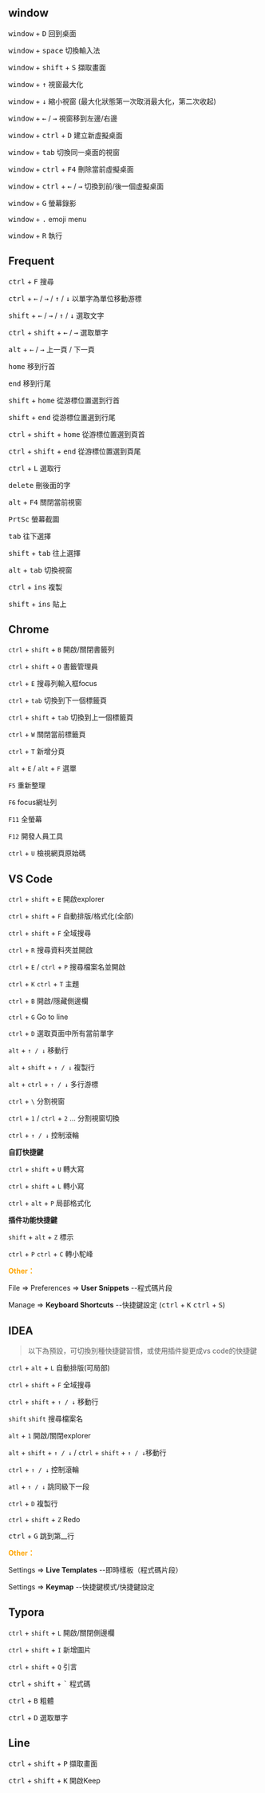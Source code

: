 ## window

<kbd>window</kbd> + <kbd>D</kbd> 回到桌面

<kbd>window</kbd> + <kbd>space</kbd> 切換輸入法

<kbd>window</kbd> + <kbd>shift</kbd> + <kbd>S</kbd> 擷取畫面

<kbd>window</kbd> + <kbd>↑</kbd> 視窗最大化

<kbd>window</kbd> + <kbd>↓</kbd> 縮小視窗 (最大化狀態第一次取消最大化，第二次收起)

<kbd>window</kbd> + <kbd>←</kbd> / <kbd>→</kbd> 視窗移到左邊/右邊

<kbd>window</kbd> + <kbd>ctrl</kbd> + <kbd>D</kbd> 建立新虛擬桌面

<kbd>window</kbd> + <kbd>tab</kbd> 切換同一桌面的視窗

<kbd>window</kbd> + <kbd>ctrl</kbd> + <kbd>F4</kbd> 刪除當前虛擬桌面

<kbd>window</kbd> + <kbd>ctrl</kbd> + <kbd>←</kbd> / <kbd>→</kbd> 切換到前/後一個虛擬桌面

<kbd>window</kbd> + <kbd>G</kbd> 螢幕錄影

<kbd>window</kbd> + <kbd>.</kbd> emoji menu

<kbd>window</kbd> + <kbd>R</kbd> 執行





## Frequent

<kbd>ctrl</kbd> + <kbd>F</kbd> 搜尋

<kbd>ctrl</kbd> + <kbd>←</kbd>  / <kbd>→</kbd> / <kbd>↑</kbd> / <kbd>↓</kbd>  以單字為單位移動游標

<kbd>shift</kbd> + <kbd>←</kbd>  / <kbd>→</kbd> / <kbd>↑</kbd> / <kbd>↓</kbd>  選取文字

<kbd>ctrl</kbd> + <kbd>shift</kbd> + <kbd>←</kbd> / <kbd>→</kbd> 選取單字

<kbd>alt</kbd> + <kbd>←</kbd> / <kbd>→</kbd>  上一頁 / 下一頁

<kbd>home</kbd> 移到行首

<kbd>end</kbd> 移到行尾

<kbd>shift</kbd> + <kbd>home</kbd> 從游標位置選到行首

<kbd>shift</kbd> + <kbd>end</kbd> 從游標位置選到行尾

<kbd>ctrl</kbd> + <kbd>shift</kbd> + <kbd>home</kbd> 從游標位置選到頁首

<kbd>ctrl</kbd> + <kbd>shift</kbd> + <kbd>end</kbd> 從游標位置選到頁尾

<kbd>ctrl</kbd> + <kbd>L</kbd> 選取行

<kbd>delete</kbd> 刪後面的字

<kbd>alt</kbd> + <kbd>F4</kbd> 關閉當前視窗

<kbd>PrtSc</kbd> 螢幕截圖

<kbd>tab</kbd> 往下選擇

<kbd>shift</kbd> + <kbd>tab</kbd> 往上選擇

<kbd>alt</kbd> + <kbd>tab</kbd> 切換視窗

<kbd>ctrl</kbd> + <kbd>ins</kbd> 複製

<kbd>shift</kbd> + <kbd>ins</kbd> 貼上





## Chrome<kbd></kbd>

`ctrl` + `shift` + `B` 開啟/關閉書籤列

`ctrl` + `shift` + `O` 書籤管理員

`ctrl` + `E` 搜尋列輸入框focus

`ctrl` + `tab` 切換到下一個標籤頁

`ctrl` + `shift` + `tab` 切換到上一個標籤頁

`ctrl` + `W` 關閉當前標籤頁

`ctrl` + `T` 新增分頁

`alt` + `E` / `alt` + `F` 選單

`F5` 重新整理

`F6` focus網址列

`F11` 全螢幕

`F12` 開發人員工具

`ctrl` + `U` 檢視網頁原始碼





## VS Code

`ctrl` + `shift` + `E` 開啟explorer

`ctrl` + `shift` + `F` 自動排版/格式化(全部)

`ctrl` + `shift` + `F` 全域搜尋

`ctrl` + `R` 搜尋資料夾並開啟

`ctrl` + `E` / `ctrl` + `P` 搜尋檔案名並開啟

`ctrl` + `K`  `ctrl` + `T` 主題

`ctrl` + `B` 開啟/隱藏側邊欄

`ctrl` + `G` Go to line

`ctrl` + `D` 選取頁面中所有當前單字

`alt` + `↑ / ↓` 移動行

`alt` + `shift` + `↑ / ↓` 複製行

`alt` + `ctrl` + `↑ / ↓`  多行游標

`ctrl` + `\` 分割視窗

`ctrl` + `1` / `ctrl` + `2` ... 分割視窗切換

`ctrl` + `↑ / ↓`  控制滾輪

**自訂快捷鍵**

`ctrl` + `shift` + `U`  轉大寫

`ctrl` + `shift` + `L`  轉小寫

`ctrl` + `alt` + `P`  局部格式化

**插件功能快捷鍵**

`shift` + `alt` + `Z` 標示

`ctrl` + `P`  `ctrl` + `C` 轉小駝峰

<b style="color:orange">Other：</b>

File => Preferences => **User Snippets**  --程式碼片段

Manage => **Keyboard Shortcuts**  --快捷鍵設定 (<kbd>ctrl</kbd> + <kbd>K</kbd> <kbd>ctrl</kbd> + <kbd>S</kbd>)



## IDEA 

> 以下為預設，可切換別種快捷鍵習慣，或使用插件變更成vs code的快捷鍵

`ctrl` + `alt` + `L` 自動排版(可局部)

`ctrl` + `shift` + `F` 全域搜尋

`ctrl` + `shift` + `↑ / ↓` 移動行

`shift`  `shift` 搜尋檔案名

`alt` + `1` 開啟/關閉explorer

`alt` + `shift` + `↑ / ↓` / `ctrl` + `shift` + `↑ / ↓`移動行

`ctrl` + `↑ / ↓`  控制滾輪

`atl` + `↑ / ↓`  跳同級下一段

`ctrl`  +  `D` 複製行

`ctrl` + `shift` + `Z` Redo

<kbd>ctrl</kbd> + <kbd>G</kbd> 跳到第__行

<b style="color:orange">Other：</b>

Settings => **Live Templates**  --即時樣板（程式碼片段）

Settings => **Keymap**  --快捷鍵模式/快捷鍵設定







## Typora

`ctrl` + `shift` + `L` 開啟/關閉側邊欄

`ctrl` + `shift` + `I` 新增圖片

`ctrl` + `shift` + `Q` 引言

<kbd>ctrl</kbd> + <kbd>shift</kbd> + <kbd>`</kbd> 程式碼

<kbd>ctrl</kbd> + <kbd>B</kbd> 粗體

<kbd>ctrl</kbd> + <kbd>D</kbd> 選取單字





## Line

<kbd>ctrl</kbd> + <kbd>shift</kbd> + <kbd>P</kbd> 擷取畫面

<kbd>ctrl</kbd> + <kbd>shift</kbd> + <kbd>K</kbd> 開啟Keep



